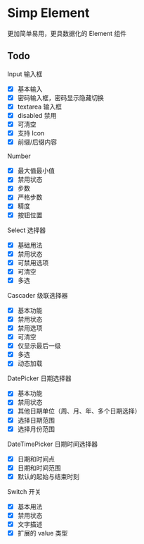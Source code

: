 # Simp Element

更加简单易用，更具数据化的 Element 组件 

## Todo

Input 输入框

- [x] 基本输入
- [x] 密码输入框，密码显示隐藏切换
- [x] textarea 输入框
- [x] disabled 禁用
- [x] 可清空
- [x] 支持 Icon
- [x] 前缀/后缀内容

Number

- [x] 最大值最小值
- [x] 禁用状态
- [x] 步数
- [x] 严格步数
- [x] 精度
- [x] 按钮位置

Select 选择器

- [x] 基础用法
- [x] 禁用状态
- [x] 可禁用选项
- [x] 可清空
- [x] 多选

Cascader 级联选择器

- [x] 基本功能
- [x] 禁用状态
- [x] 禁用选项
- [x] 可清空
- [x] 仅显示最后一级
- [x] 多选
- [x] 动态加载

DatePicker 日期选择器

- [x] 基本功能
- [x] 禁用状态
- [x] 其他日期单位（周、月、年、多个日期选择）
- [x] 选择日期范围
- [x] 选择月份范围

DateTimePicker 日期时间选择器

- [x] 日期和时间点
- [x] 日期和时间范围
- [x] 默认的起始与结束时刻

Switch 开关

- [x] 基本用法
- [x] 禁用状态
- [x] 文字描述
- [x] 扩展的 value 类型